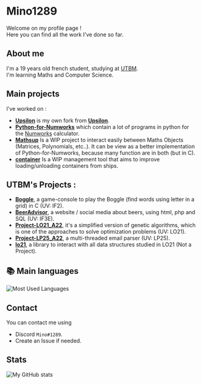 # Mino1289

Welcome on my profile page !  
Here you can find all the work I've done so far.

## About me

I'm a 19 years old french student, studying at [UTBM](https://utbm.fr/ " ").  
I'm learning Maths and Computer Science.

## Main projects

I've worked on :

- **[Upsilon](https://github.com/Mino1289/Upsilon " ")** is my own fork from **[Upsilon](https://github.com/UpsilonNumworks/Upsilon " ")**.
- **[Python-for-Numworks](https://github.com/Mino1289/Python-for-Numworks " ")** which contain a lot of programs in python for the [Numworks](https://numworks.com " ") calculator.
- **[Mathsup](https://github.com/Mino1289/Mathsup " ")** Is a WIP project to interact easily between Maths Objects (Matrices, Polynomials, etc..). It can be view as a better implementation of Python-for-Numworks, because many function are in both (but in C).
- **[container](https://github.com/Mino1289/container " ")** Is a WIP management tool that aims to improve loading/unloading containers from ships.


## UTBM's Projects :
- **[Boggle](https://github.com/Mino1289/Boggle " ")**, a game-console to play the Boggle (find words using letter in a grid) in C (UV: IF2).
- **[BeerAdvisor](https://github.com/Mino1289/BeerAdvisor " ")**, a website / social media about beers, using html, php and SQL (UV: IF3E).
- **[Project-LO21_A22](https://github.com/Mino1289/Project-LO21_A22 " ")**, it's a simplified version of genetic algorithms, which is one of the approaches to solve optimization problems (UV: LO21).
- **[Project-LP25_A22](https://github.com/Mino1289/Project-LP25_A22 " ")**, a multi-threaded email parser (UV: LP25).
- **[lo21](https://github.com/Mino1289/lo21 " ")**, a library to interact with all data structures studied in LO21 (Not a Project).


## 📚 Main languages

![Most Used Languages](https://github-readme-stats.vercel.app/api/top-langs/?username=Mino1289&layout=compact&count_private=true&theme=transparent)


## Contact

You can contact me using

- Discord `Mino#1289`.
- Create an Issue if needed.


## Stats

![My GitHub stats](https://github-readme-stats.vercel.app/api?username=Mino1289&show_icons=true&theme=transparent&count_private=true&include_all_commits=true)


